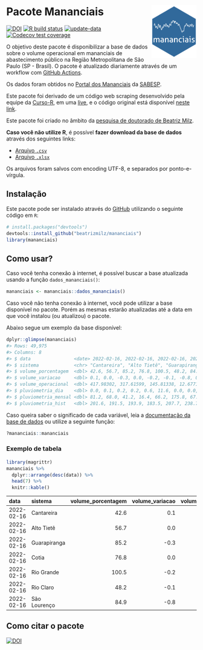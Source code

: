 
<!-- README.md is generated from README.Rmd. Please edit that file -->

# Pacote Mananciais <img src="man/figures/hexlogo.png" align="right" width = "120px"/>

<!-- badges: start -->

[![DOI](https://zenodo.org/badge/DOI/10.5281/zenodo.4733056.svg)](https://doi.org/10.5281/zenodo.4733056)
[![R build
status](https://github.com/beatrizmilz/mananciais/workflows/R-CMD-check/badge.svg)](https://github.com/beatrizmilz/mananciais/actions)
[![update-data](https://github.com/beatrizmilz/mananciais/actions/workflows/2-update_data.yaml/badge.svg)](https://github.com/beatrizmilz/mananciais/actions/workflows/2-update_data.yaml)
[![Codecov test
coverage](https://codecov.io/gh/beatrizmilz/mananciais/branch/master/graph/badge.svg)](https://codecov.io/gh/beatrizmilz/mananciais?branch=master)
<!-- badges: end -->

O objetivo deste pacote é disponibilizar a base de dados sobre o volume
operacional em mananciais de abastecimento público na Região
Metropolitana de São Paulo (SP - Brasil). O pacote é atualizado
diariamente através de um workflow com [GitHub
Actions](https://github.com/beatrizmilz/mananciais/actions).

Os dados foram obtidos no [Portal dos
Mananciais](http://mananciais.sabesp.com.br/Situacao) da
[SABESP](http://site.sabesp.com.br/site/Default.aspx).

Este pacote foi derivado de um código web scraping desenvolvido pela
equipe da [Curso-R](https://www.curso-r.com/), em uma
[live](https://youtu.be/jvZIxrMmOcQ), e o código original está
disponível [neste
link](https://github.com/curso-r/lives/blob/master/drafts/20200730_scraper_sabesp.R).

Este pacote foi criado no âmbito da [pesquisa de doutorado de Beatriz
Milz](https://beatrizmilz.github.io/tese/).

**Caso você não utilize R**, é possível **fazer download da base de
dados** através dos seguintes links:

  - [Arquivo
    `.csv`](https://github.com/beatrizmilz/mananciais/raw/master/inst/extdata/mananciais.csv)
  - [Arquivo
    `.xlsx`](https://github.com/beatrizmilz/mananciais/blob/master/inst/extdata/mananciais.xlsx?raw=true)

Os arquivos foram salvos com encoding UTF-8, e separados por
ponto-e-vírgula.

## Instalação

Este pacote pode ser instalado através do [GitHub](https://github.com/)
utilizando o seguinte código em `R`:

``` r
# install.packages("devtools")
devtools::install_github("beatrizmilz/mananciais")
library(mananciais)
```

## Como usar?

Caso você tenha conexão à internet, é possível buscar a base atualizada
usando a função `dados_mananciais()`:

``` r
mananciais <- mananciais::dados_mananciais() 
```

Caso você não tenha conexão à internet, você pode utilizar a base
disponível no pacote. Porém as mesmas estarão atualizadas até a data em
que você instalou (ou atualizou) o pacote.

Abaixo segue um exemplo da base disponível:

``` r
dplyr::glimpse(mananciais)
#> Rows: 49,975
#> Columns: 8
#> $ data                <date> 2022-02-16, 2022-02-16, 2022-02-16, 2022-02-16, 2…
#> $ sistema             <chr> "Cantareira", "Alto Tietê", "Guarapiranga", "Cotia…
#> $ volume_porcentagem  <dbl> 42.6, 56.7, 85.2, 76.8, 100.5, 48.2, 84.9, 42.5, 5…
#> $ volume_variacao     <dbl> 0.1, 0.0, -0.3, 0.0, -0.2, -0.1, -0.8, 0.1, 0.0, -…
#> $ volume_operacional  <dbl> 417.98302, 317.61599, 145.81338, 12.67718, 112.755…
#> $ pluviometria_dia    <dbl> 0.0, 0.1, 0.2, 0.2, 0.6, 11.6, 0.0, 0.0, 0.1, 0.2,…
#> $ pluviometria_mensal <dbl> 81.2, 68.0, 41.2, 16.4, 66.2, 175.8, 67.2, 81.2, 6…
#> $ pluviometria_hist   <dbl> 201.6, 191.5, 193.9, 183.5, 207.7, 238.7, 233.4, 2…
```

Caso queira saber o significado de cada variável, leia a [documentação
da base de
dados](https://beatrizmilz.github.io/mananciais/reference/mananciais.html)
ou utilize a seguinte função:

``` r
?mananciais::mananciais
```

### Exemplo de tabela

``` r
library(magrittr)
mananciais %>% 
  dplyr::arrange(desc(data)) %>% 
  head(7) %>%
  knitr::kable()
```

| data       | sistema      | volume\_porcentagem | volume\_variacao | volume\_operacional | pluviometria\_dia | pluviometria\_mensal | pluviometria\_hist |
| :--------- | :----------- | ------------------: | ---------------: | ------------------: | ----------------: | -------------------: | -----------------: |
| 2022-02-16 | Cantareira   |                42.6 |              0.1 |           417.98302 |               0.0 |                 81.2 |              201.6 |
| 2022-02-16 | Alto Tietê   |                56.7 |              0.0 |           317.61599 |               0.1 |                 68.0 |              191.5 |
| 2022-02-16 | Guarapiranga |                85.2 |            \-0.3 |           145.81338 |               0.2 |                 41.2 |              193.9 |
| 2022-02-16 | Cotia        |                76.8 |              0.0 |            12.67718 |               0.2 |                 16.4 |              183.5 |
| 2022-02-16 | Rio Grande   |               100.5 |            \-0.2 |           112.75560 |               0.6 |                 66.2 |              207.7 |
| 2022-02-16 | Rio Claro    |                48.2 |            \-0.1 |             6.58250 |              11.6 |                175.8 |              238.7 |
| 2022-02-16 | São Lourenço |                84.9 |            \-0.8 |            75.41256 |               0.0 |                 67.2 |              233.4 |

## Como citar o pacote

[![DOI](https://zenodo.org/badge/DOI/10.5281/zenodo.4733056.svg)](https://doi.org/10.5281/zenodo.4733056)
